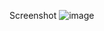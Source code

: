 Screenshot
![image](https://user-images.githubusercontent.com/82375582/114404690-91ae9d80-9bc3-11eb-8256-72a1b703da4a.png)
